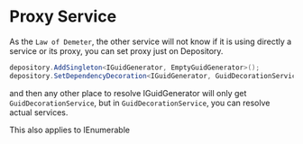 # Proxy Service

As the `Law of Demeter`, the other service will not know if it is using directly a service or its proxy, you can set proxy just on Depository.

```csharp
depository.AddSingleton<IGuidGenerator, EmptyGuidGenerator>();
depository.SetDependencyDecoration<IGuidGenerator, GuidDecorationService>();
```

and then any other place to resolve IGuidGenerator will only get `GuidDecorationService`, but in `GuidDecorationService`, you can resolve actual services.

This also applies to IEnumerable<T>